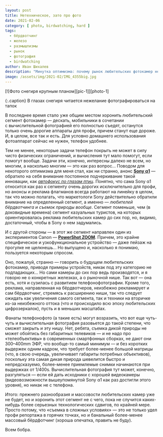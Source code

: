 ```yaml
---
layout: post
title: Нетехническое, зато про фото
date: 2021-02-06
category: [ photo, birdwatching, hard ]
tags:
  - бёрдвотчинг
  - железо
  - размышлизмы
  - рынок
  - фотография
  - birdwatching
author: Иван Шихалев
description: "Минутка оптимизма: почему рынок любительских фотокамер не умрет."
image: /assets/img/2021-02/IMG_4355big.jpg
---
```


<div class="right-box">
[![Фото снегиря крупным планом][pic-1]][photo-1]

{:.caption}
В глазах снегиря читается нежелание фотографироваться на тапок
</div>

В последнее время стало уже общим местом хоронить любительский сегмент фотокамер — дескать,
мобильники в сочетании с вычислительной фотографией его полностью съедят, останутся только
очень дорогие аппараты для профи, причем станут еще дороже. И, в целом, все так и есть.
Для условно домашнего использования фотоаппарат сейчас не нужен, телефон удобнее.

Тем не менее, некоторые задачи телефон покрыть не может в силу чисто физических ограничений,
и вычисления тут мало помогут, если помогут вообще. Задачи эти, конечно, интересны далеко
не всем, но многим, а насколько многим — это как раз вопрос... <!--more--> Поводом для некоторого оптимизма
для меня стал, как ни странно, анонс **[Sony α1][ref-a1]** — обратило на себя внимание постоянное
подчеркивание такой инновации, как *[автофокус по глазам птиц][ref-a1-af]*. Понятно, что сама
Sony α1 относится как раз к сегменту очень дорогих исключительно для профи, но анонсы и реклама
флагманов всегда работают на линейку в целом, так что можно полагать, что маркетологи Sony
действительно обратили внимание на оп&shy;ре&shy;де&shy;лен&shy;ный сегмент, а именно — *любителей бёрдвотчинга
и съемок природы вообще*. Сегмент поменьше, чем (в доковидные времена) сегмент казуальных туристов,
на которых ориентировалась реклама любительских камер до сих пор, но, видимо, достаточный, чтобы
в Sony о нем задумались.

И с другой стороны — в этот же сегмент направлен один из экспериментов Canon — **[PowerShot ZOOM][ref-pz]**.
Причем, это крайне специфическое и узкофункциональное устройство — даже пейзаж на прогулке
не щелкнешь... Но выпущено и, насколько я понимаю, пользуется некоторым спросом.

Оно, пожалуй, странно — говорить о будущем любительских фотокамер, приводя примеры устройств,
никак под эту категорию не подпадающих... Но сами камеры до сих пор ведь производятся, и я говорю
не о конкретных железках, а о рыночной нише. Так вот — она есть, хотя и сузилась с развитием
телефонофотографии. Кроме того, реклама, направленная на бёрдвотчеров, неизбежно рекламирует
и сам бёрдвотчинг, стремясь к расширению ниши, так что следует ожидать как увеличения самого
сегмента, так и техники на вторичке из-за неизбежного оттока (что и происходило всю эпоху
любительских цифрозеркалок), пусть и в меньших масштабах.

Фанаты телефонофото (а такие есть) могут возразить, что вот еще чуть-чуть и вычислительная
фотография разовьется до такой степени, что сможет закрыть и эту нишу. Нет, ребята, съемка дикой
природы не может обойтись без габаритных телевиков — и не надо про «телеобъективы» в современных
смартфонных сборках, не дают они 300–400mm ЭФР, что вообще-то самый минимум — и без коротких
выдержек одним кадром, что требует более-менее большой матрицы (что, в свою очередь, увеличивает
габариты потребных объективов), поскольку эта самая дикая природа шевелится быстро и непредсказуемо,
более-менее приемлемые снимки начинаются при выдержках от 1/400s. Вычислительная фотография тут
может, конечно, разгуляться — если ей дать исходники с хорошей видеокамеры (видеовозможности
вышеупомянутой Sony α1 как раз достигли этого уровня), но никак не с телефона.

Итого: прежнего разнообразия и массовости любительских камер уже не будет, но и хоронить этот
сегмент не с чего, пока не случится каких-нибудь более серьезных технологических сдвигов,
по крайней мере. Просто потому, что «съемка в сложных условиях» — это не только удел профи репортажа
в горячих точках, но и банальный более-менее массовый бёрдфотчинг (хороша опечатка, править не буду).

Всем бобра.

[ref-a1]: https://www.sony.ru/electronics/interchangeable-lens-cameras/ilce-1 "Sony α1 на официальном сайте"
[ref-a1-af]: https://www.sony.ru/electronics/interchangeable-lens-cameras/ilce-1#AF "Описание автофокуса Sony α1"
[ref-pz]: https://www.canon.ru/cameras/canon-powershot-zoom/ "Canon PowerShot ZOOM на официальном сайте"

[pic-1]: /assets/img/2021-02/IMG_4355.jpg

[photo-1]: /assets/img/2021-02/IMG_4355big.jpg "Портрет снегиря"
